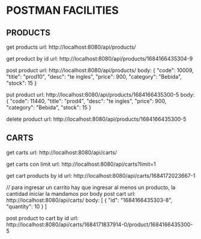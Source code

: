 # POSTMAN FACILITIES

## PRODUCTS
get products
url: http://localhost:8080/api/products/


get product by id
url: http://localhost:8080/api/products/1684166435304-9


post product
url: http://localhost:8080/api/products/
body:
{
  "code": 10009,
  "title": "prod10",
  "desc": "te ingles",
  "price": 900,
  "category": "Bebida",
  "stock": 15
}


put product
url: http://localhost:8080/api/products/1684166435300-5
body:
{
  "code": 11440,
  "title": "prod4",
  "desc": "te ingles",
  "price": 900,
  "category": "Bebida",
  "stock": 15
}


delete product
url: http://localhost:8080/api/products/1684166435300-5

## CARTS
get carts
url: http://localhost:8080/api/carts/


get carts con limit
url: http://localhost:8080/api/carts?limit=1


get cart products by id
url: http://localhost:8080/api/carts/1684172023667-1


// para ingresar un carrito hay que ingresar al menos un producto, la cantidad iniciar la mandamos por body
post cart
url: http://localhost:8080/api/carts/
body:
[
    {
        "id": "1684166435303-8",
        "quantity": 10
    }
]


post product to cart by id
url: http://localhost:8080/api/carts/1684171837914-0/product/1684166435300-5
